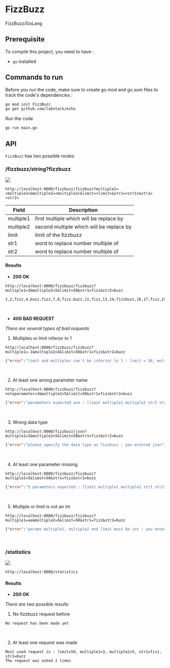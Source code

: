 # FizzBuzz
FizzBuzz/GoLang

## Prerequisite
To compile this project, you need to have :
- `go` installed

## Commands to run

Before you run the code, make sure to create go.mod and go.sum files to track the code's dependencies :
```sh
go mod init FizzBuzz
go get github.com/labstack/echo
```

Run the code
```sh
go run main.go
```

## API
`FizzBuzz` has two possible routes
<br>

### **/fizzbuzz/string?fizzbuzz**
![](https://img.shields.io/badge/Request-GET-green.svg?style=flat)
```http
http://localhost:8000/fizzbuzz/fizzbuzz?multiple1=<multiple1>&multiple2=<multiple2>&limit=<limit>&str1=<str1>&str2=<str2>
```

| Field | Description
| ----- | -----------
| multiple1 | first multiple which will be replace by <str1>
| multiple2 | second multiple which will be replace by <str2>
| limit | limit of the fizzbuzz
| str1 | word to replace number multiple of <multiple1>
| str2 | word to replace number multiple of <multiple2>

#### Results

- **200 OK**

```http
http://localhost:8000/fizzbuzz/fizzbuzz?multiple1=3&multiple2=5&limit=50&str1=fizz&str2=buzz
```
```string
1,2,fizz,4,buzz,fizz,7,8,fizz,buzz,11,fizz,13,14,fizzbuzz,16,17,fizz,19,buzz,fizz,22,23,fizz,buzz,26,fizz,28,29,fizzbuzz,31,32,fizz,34,buzz,fizz,37,38,fizz,buzz,41,fizz,43,44,fizzbuzz,46,47,fizz,49,buzz
```
<br>

- **400 BAD REQUEST**
  
*There are several types of bad requests*
<br>
  
1. Multiples or limit inferior to 1
```http
http//localhost:8000/fizzbuzz/fizzbuzz?multiple1=-1&multiple2=5&limit=50&str1=fizz&str2=buzz
```
```json
{"error":"limit and multiples can't be inferior to 1 : limit = 50, multiple1 = -1, multiple2 = 5"}
```
<br>

2. At least one wrong parameter name
```http
http://localhost:8000/fizzbuzz/fizzbuzz?notaparameter=3&multiple2=5&limit=50&str1=fizz&str2=buzz
```
```json
{"error":"parameters expected are : [limit multiple1 multiple2 str1 str2]"}
```
<br>

3. Wrong data type
```http
http://localhost:8000/fizzbuzz/json?multiple1=3&multiple2=5&limit=50&str1=fizz&str2=buzz
```
```json
{"error":"please specify the data type as fizzbuzz : you entered json"}
```
<br>

4. At least one parameter missing
```http
http://localhost:8000/fizzbuzz/fizzbuzz?multiple2=5&limit=50&str1=fizz&str2=buzz
```
```json
{"error":"5 parameters expected : [limit multiple1 multiple2 str1 str2]"}
```
<br>

5. Multiple or limit is not an int
```http
http://localhost:8000/fizzbuzz/fizzbuzz?multiple1=aa&multiple2=5&limit=50&str1=fizz&str2=buzz
```
```json
{"error":"params multiple1, multiple2 and limit must be int : you entered limit = 50, multiple1 = aa, multiple2 = 5"}
```
<br>

### **/statistics**
![](https://img.shields.io/badge/Request-GET-green.svg?style=flat)
```http
http://localhost:8000/statistics
```

#### Results

- **200 OK**

*There are two possible results*
<br>
1. No fizzbuzz request before  

```string
No request has been made yet
```
<br>

2. At least one request was made
```string
Most used request is : limit=50, multiple1=3, multiple2=5, str1=fizz, str2=buzz
The request was asked 2 times
```
